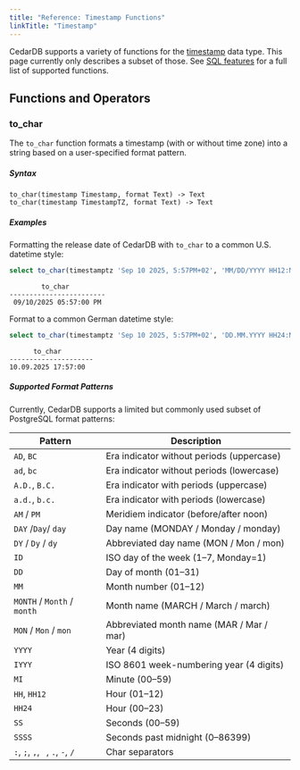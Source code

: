 ```yaml
---
title: "Reference: Timestamp Functions"
linkTitle: "Timestamp"
---
```


CedarDB supports a variety of functions for the [timestamp](/docs/references/datatypes/timestamp) data type. This page currently
only describes a subset of those. See [SQL features](/docs/compatibility/sql_features) for a full list of supported
functions.

## Functions and Operators

### to_char

The `to_char` function formats a timestamp (with or without time zone) into a string based on a user-specified format pattern.

##### **Syntax**

```
to_char(timestamp Timestamp, format Text) -> Text
to_char(timestamp TimestampTZ, format Text) -> Text
```

##### **Examples**
Formatting the release date of CedarDB with `to_char` to a common U.S. datetime style:
```sql
select to_char(timestamptz 'Sep 10 2025, 5:57PM+02', 'MM/DD/YYYY HH12:MI:SS PM');
```
```
        to_char
------------------------
 09/10/2025 05:57:00 PM
```
Format to a common German datetime style:
```sql
select to_char(timestamptz 'Sep 10 2025, 5:57PM+02', 'DD.MM.YYYY HH24:MI:SS');
```
```
      to_char
---------------------
10.09.2025 17:57:00
```

##### **Supported Format Patterns**
Currently, CedarDB supports a limited but commonly used subset of PostgreSQL format patterns:

| Pattern                           | Description                                    |
|-----------------------------------|------------------------------------------------|
| `AD`, `BC`                        | Era indicator without periods (uppercase)      |
| `ad`, `bc`                        | Era indicator without periods (lowercase)      |
| `A.D.`, `B.C.`                    | Era indicator with periods (uppercase)         |
| `a.d.`, `b.c.`                    | Era indicator with periods (lowercase)         |
| `AM` / `PM`                       | Meridiem indicator (before/after noon)         |
| `DAY` /`Day`/ `day`               | Day name (MONDAY / Monday / monday)            |
| `DY` / `Dy` / `dy`                | Abbreviated day name (MON / Mon / mon)         |
| `ID`                              | ISO day of the week (1–7, Monday=1)            |
| `DD`                              | Day of month (01–31)                           |
| `MM`                              | Month number (01–12)                           |
| `MONTH` / `Month` / `month`       | Month name (MARCH / March / march)             |
| `MON` / `Mon` / `mon`              | Abbreviated month name (MAR / Mar / mar)       |
| `YYYY`                            | Year (4 digits)                                |
| `IYYY`                            | ISO 8601 week-numbering year (4 digits)        |
| `MI`                              | Minute (00–59)                                 |
| `HH`, `HH12`                      | Hour (01–12)                                   |
| `HH24`                            | Hour (00–23)                                   |
| `SS`                              | Seconds (00–59)                                |
| `SSSS`                            | Seconds past midnight (0–86399)                |
| `:`, `;`, `,`, ` `, `.`, `-`, `/` | Char separators                                |

